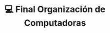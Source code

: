 ---
layout: post
title: 💻 Final Organización de Computadoras
cover-img: /assets/img/PortadasEditadas/OC.gif
thumbnail-img: /assets/img/logos/cordMorfeo.gif
share-img: /assets/img/PortadasEditadas/OC.gif
tags: [vim, shell, ide]
---